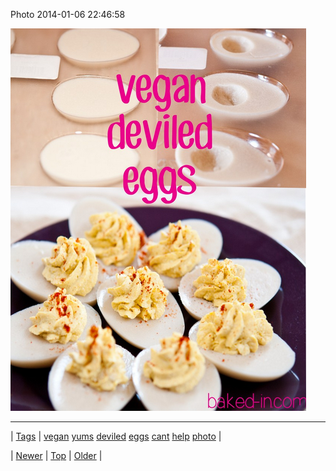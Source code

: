 <!--
title: Photo 2014-01-06 22
date: 2020-06-28T15:27:00.235Z
tags: vegan, yums, deviled, eggs, cant, help, photo
-->


Photo 2014-01-06 22:46:58

![](72484001062-0.png)

<!--BOTTOM-POST-NAVIGATION-->
---

| [Tags](tags.md) | [vegan](tag-vegan.md) [yums](tag-yums.md) [deviled](tag-deviled.md) [eggs](tag-eggs.md) [cant](tag-cant.md) [help](tag-help.md) [photo](tag-photo.md) |

| [Newer](72483383355.md) | [Top](index.md) | [Older](72484091022.md) |